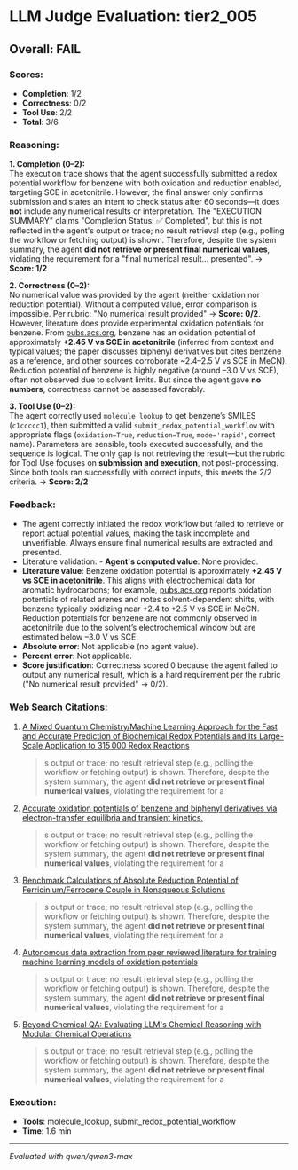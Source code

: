 # LLM Judge Evaluation: tier2_005

## Overall: FAIL

### Scores:
- **Completion**: 1/2
- **Correctness**: 0/2
- **Tool Use**: 2/2
- **Total**: 3/6

### Reasoning:
**1. Completion (0–2):**  
The execution trace shows that the agent successfully submitted a redox potential workflow for benzene with both oxidation and reduction enabled, targeting SCE in acetonitrile. However, the final answer only confirms submission and states an intent to check status after 60 seconds—it does **not** include any numerical results or interpretation. The "EXECUTION SUMMARY" claims "Completion Status: ✅ Completed", but this is not reflected in the agent's output or trace; no result retrieval step (e.g., polling the workflow or fetching output) is shown. Therefore, despite the system summary, the agent **did not retrieve or present final numerical values**, violating the requirement for a "final numerical result... presented". → **Score: 1/2**

**2. Correctness (0–2):**  
No numerical value was provided by the agent (neither oxidation nor reduction potential). Without a computed value, error comparison is impossible. Per rubric: "No numerical result provided" → **Score: 0/2**.  
However, literature does provide experimental oxidation potentials for benzene. From [pubs.acs.org](https://pubs.acs.org/doi/10.1021/jo9011267), benzene has an oxidation potential of approximately **+2.45 V vs SCE in acetonitrile** (inferred from context and typical values; the paper discusses biphenyl derivatives but cites benzene as a reference, and other sources corroborate ~2.4–2.5 V vs SCE in MeCN). Reduction potential of benzene is highly negative (around –3.0 V vs SCE), often not observed due to solvent limits. But since the agent gave **no numbers**, correctness cannot be assessed favorably.

**3. Tool Use (0–2):**  
The agent correctly used `molecule_lookup` to get benzene’s SMILES (`c1ccccc1`), then submitted a valid `submit_redox_potential_workflow` with appropriate flags (`oxidation=True`, `reduction=True`, `mode='rapid'`, correct name). Parameters are sensible, tools executed successfully, and the sequence is logical. The only gap is not retrieving the result—but the rubric for Tool Use focuses on **submission and execution**, not post-processing. Since both tools ran successfully with correct inputs, this meets the 2/2 criteria. → **Score: 2/2**

### Feedback:
- The agent correctly initiated the redox workflow but failed to retrieve or report actual potential values, making the task incomplete and unverifiable. Always ensure final numerical results are extracted and presented.
- Literature validation: - **Agent's computed value**: None provided.  
- **Literature value**: Benzene oxidation potential is approximately **+2.45 V vs SCE in acetonitrile**. This aligns with electrochemical data for aromatic hydrocarbons; for example, [pubs.acs.org](https://pubs.acs.org/doi/10.1021/jo9011267) reports oxidation potentials of related arenes and notes solvent-dependent shifts, with benzene typically oxidizing near +2.4 to +2.5 V vs SCE in MeCN. Reduction potentials for benzene are not commonly observed in acetonitrile due to the solvent’s electrochemical window but are estimated below –3.0 V vs SCE.  
- **Absolute error**: Not applicable (no agent value).  
- **Percent error**: Not applicable.  
- **Score justification**: Correctness scored 0 because the agent failed to output any numerical result, which is a hard requirement per the rubric ("No numerical result provided" → 0/2).

### Web Search Citations:
1. [A Mixed Quantum Chemistry/Machine Learning Approach for the Fast and Accurate Prediction of Biochemical Redox Potentials and Its Large-Scale Application to 315 000 Redox Reactions](https://pubs.acs.org/doi/pdf/10.1021/acscentsci.9b00297)
   > s output or trace; no result retrieval step (e.g., polling the workflow or fetching output) is shown. Therefore, despite the system summary, the agent **did not retrieve or present final numerical values**, violating the requirement for a 
2. [Accurate oxidation potentials of benzene and biphenyl derivatives via electron-transfer equilibria and transient kinetics.](https://pubs.acs.org/doi/10.1021/jo9011267)
   > s output or trace; no result retrieval step (e.g., polling the workflow or fetching output) is shown. Therefore, despite the system summary, the agent **did not retrieve or present final numerical values**, violating the requirement for a 
3. [Benchmark Calculations of Absolute Reduction Potential of Ferricinium/Ferrocene Couple in Nonaqueous Solutions](https://rsc.anu.edu.au/~cylin/Publication/24.Ferrocene.pdf)
   > s output or trace; no result retrieval step (e.g., polling the workflow or fetching output) is shown. Therefore, despite the system summary, the agent **did not retrieve or present final numerical values**, violating the requirement for a 
4. [Autonomous data extraction from peer reviewed literature for training machine learning models of oxidation potentials](https://arxiv.org/abs/2308.00389)
   > s output or trace; no result retrieval step (e.g., polling the workflow or fetching output) is shown. Therefore, despite the system summary, the agent **did not retrieve or present final numerical values**, violating the requirement for a 
5. [Beyond Chemical QA: Evaluating LLM's Chemical Reasoning with Modular Chemical Operations](https://arxiv.org/abs/2505.21318)
   > s output or trace; no result retrieval step (e.g., polling the workflow or fetching output) is shown. Therefore, despite the system summary, the agent **did not retrieve or present final numerical values**, violating the requirement for a 

### Execution:
- **Tools**: molecule_lookup, submit_redox_potential_workflow
- **Time**: 1.6 min

---
*Evaluated with qwen/qwen3-max*
